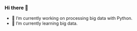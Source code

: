 ### Hi there 👋

- 🔭 I’m currently working on processing big data with Python.
- 🌱 I’m currently learning big data.
